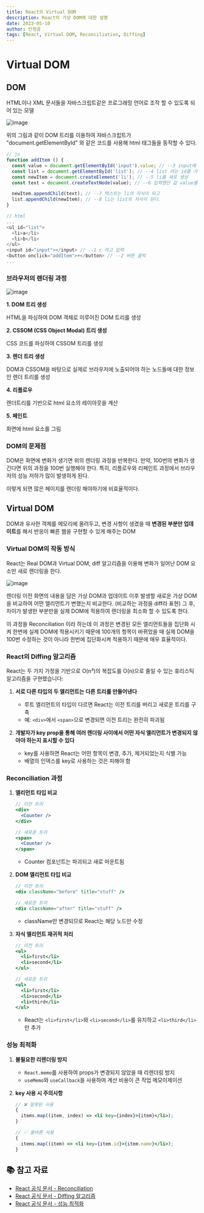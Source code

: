 ```yaml
---
title: React의 Virtual DOM
description: React의 가상 DOM에 대한 설명
date: 2023-05-10
author: 안정음
tags: [React, Virtual DOM, Reconciliation, Diffing]
---
```


# Virtual DOM

## DOM

HTML이나 XML 문서들을 자바스크립트같은 프로그래밍 언어로 조작 할 수 있도록 되어 있는 모델

![image](https://user-images.githubusercontent.com/77143425/236994233-58c3ebf8-2ce8-4c36-824c-3aeeaf909679.png)

위의 그림과 같이 DOM 트리를 이용하여 자바스크립트가 "document.getElementById" 와 같은 코드를 사용해 html 태그들을 동작할 수 있다.

```js
// js
function addItem () {
  const value = document.getElementById('input').value; // --3 input에 입력한 'c'가 value에 저장
  const list = document.getElementById('list'); // --4 list 라는 id를 가진 element를 list로 저장
  const newItem = document.createElement('li'); // --5 li를 새로 생성
  const text = document.createTextNode(value); // --6 입력했던 값 value를 text로 생성

  newItem.appendChild(text); // --7 텍스트는 li의 자식이 되고
  list.appendChild(newItem); // --8 li는 list의 자식이 된다.
}

// html
...
<ul id="list">
  <li>a</li>
  <li>b</li>
</ul>
<input id="input"></input> // --1 c 라고 입력
<button onclick="addItem">+</button> // --2 버튼 클릭
...
```

### 브라우저의 렌더링 과정

![image](https://user-images.githubusercontent.com/77143425/236995194-113d7683-1149-409e-825f-185ac1826a9b.png)

**1. DOM 트리 생성**

HTML을 파싱하여 DOM 객체로 이루어진 DOM 트리를 생성

**2. CSSOM (CSS Object Modal) 트리 생성**

CSS 코드를 파싱하여 CSSOM 트리를 생성

**3. 렌더 트리 생성**

DOM과 CSSOM을 바탕으로 실제로 브라우저에 노출되어야 하는 노드들에 대한 정보인 렌더 트리를 생성

**4. 리플로우**

렌더트리를 기반으로 html 요소의 레이아웃을 계산

**5. 페인트**

화면에 html 요소를 그림

### DOM의 문제점

DOM은 화면에 변화가 생기면 위의 렌더링 과정을 반복한다. 만약, 100번의 변화가 생긴다면 위의 과정을 100번 실행해야 한다. 특히, 리플로우와 리페인트 과정에서 브라우저의 성능 저하가 많이 발생하게 된다.

이렇게 되면 많은 페이지를 렌더링 해야하기에 비효율적이다.

## Virtual DOM

DOM과 유사한 객체를 메모리에 올려두고, 변경 사항이 생겼을 때 **변경된 부분만 업데이트**를 해서 반응이 빠른 웹을 구현할 수 있게 해주는 DOM

### Virtual DOM의 작동 방식

React는 Real DOM과 Virtual DOM, diff 알고리즘을 이용해 변화가 일어난 DOM 요소만 새로 렌더링을 한다.

![image](https://github.com/Jeongeum/test/assets/77143425/04920dbf-9ceb-4985-a428-3b82b3a3cbab)

렌더링 이전 화면의 내용을 담은 가상 DOM과 업데이트 이후 발생할 새로운 가상 DOM을 비교하여 어떤 엘리먼트가 변했는지 비교한다. (비교하는 과정을 diff라 표현) 그 후, 차이가 발생한 부분만을 실제 DOM에 적용하여 렌더링을 최소화 할 수 있도록 한다.

이 과정을 Reconciliation 이라 하는데 이 과정은 변경된 모든 엘리먼트들을 집단화 시켜 한번에 실제 DOM에 적용시키기 때문에 100개의 항목이 바뀌었을 때 실제 DOM을 100번 수정하는 것이 아니라 한번에 집단화시켜 적용하기 때문에 매우 효율적이다.

### React의 Diffing 알고리즘

React는 두 가지 가정을 기반으로 O(n³)의 복잡도를 O(n)으로 줄일 수 있는 휴리스틱 알고리즘을 구현했습니다:

1. **서로 다른 타입의 두 엘리먼트는 다른 트리를 만들어낸다**

   - 루트 엘리먼트의 타입이 다르면 React는 이전 트리를 버리고 새로운 트리를 구축
   - 예: `<div>`에서 `<span>`으로 변경되면 이전 트리는 완전히 파괴됨

2. **개발자가 key prop을 통해 여러 렌더링 사이에서 어떤 자식 엘리먼트가 변경되지 않아야 하는지 표시할 수 있다**
   - key를 사용하면 React는 어떤 항목이 변경, 추가, 제거되었는지 식별 가능
   - 배열의 인덱스를 key로 사용하는 것은 피해야 함

### Reconciliation 과정

1. **엘리먼트 타입 비교**

   ```jsx
   // 이전 트리
   <div>
     <Counter />
   </div>

   // 새로운 트리
   <span>
     <Counter />
   </span>
   ```

   - Counter 컴포넌트는 파괴되고 새로 마운트됨

2. **DOM 엘리먼트 타입 비교**

   ```jsx
   // 이전 트리
   <div className="before" title="stuff" />

   // 새로운 트리
   <div className="after" title="stuff" />
   ```

   - className만 변경되므로 React는 해당 노드만 수정

3. **자식 엘리먼트 재귀적 처리**

   ```jsx
   // 이전 트리
   <ul>
     <li>first</li>
     <li>second</li>
   </ul>

   // 새로운 트리
   <ul>
     <li>first</li>
     <li>second</li>
     <li>third</li>
   </ul>
   ```

   - React는 `<li>first</li>`와 `<li>second</li>`를 유지하고 `<li>third</li>`만 추가

### 성능 최적화

1. **불필요한 리렌더링 방지**

   - `React.memo`를 사용하여 props가 변경되지 않았을 때 리렌더링 방지
   - `useMemo`와 `useCallback`을 사용하여 계산 비용이 큰 작업 메모이제이션

2. **key 사용 시 주의사항**

   ```jsx
   // ❌ 잘못된 사용
   {
     items.map((item, index) => <li key={index}>{item}</li>);
   }

   // ✅ 올바른 사용
   {
     items.map((item) => <li key={item.id}>{item.name}</li>);
   }
   ```

## 📚 참고 자료

- [React 공식 문서 - Reconciliation](https://react.dev/learn/preserving-and-resetting-state)
- [React 공식 문서 - Diffing 알고리즘](https://react.dev/learn/render-and-commit)
- [React 공식 문서 - 성능 최적화](https://react.dev/learn/render-and-commit#step-3-react-commits-changes-to-the-dom)
